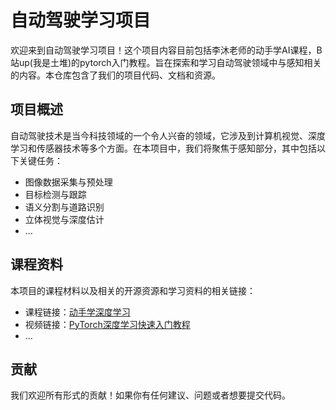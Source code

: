 # 自动驾驶学习项目

欢迎来到自动驾驶学习项目！这个项目内容目前包括李沐老师的动手学AI课程，B站up(我是土堆)的pytorch入门教程。旨在探索和学习自动驾驶领域中与感知相关的内容。本仓库包含了我们的项目代码、文档和资源。

## 项目概述

自动驾驶技术是当今科技领域的一个令人兴奋的领域，它涉及到计算机视觉、深度学习和传感器技术等多个方面。在本项目中，我们将聚焦于感知部分，其中包括以下关键任务：

- 图像数据采集与预处理
- 目标检测与跟踪
- 语义分割与道路识别
- 立体视觉与深度估计
- ...

## 课程资料

本项目的课程材料以及相关的开源资源和学习资料的相关链接：

- 课程链接：[动手学深度学习](https://github.com/d2l-ai/d2l-zh)
- 视频链接：[PyTorch深度学习快速入门教程](https://www.bilibili.com/video/BV1hE411t7RN/)
- ...


## 贡献

我们欢迎所有形式的贡献！如果你有任何建议、问题或者想要提交代码。

